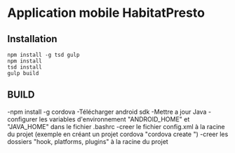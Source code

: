 # Application mobile HabitatPresto

## Installation

```
npm install -g tsd gulp
npm install
tsd install
gulp build
```

## BUILD

-npm install -g cordova
-Télécharger android sdk
-Mettre a jour Java
-configurer les variables d'environnement "ANDROID_HOME" et "JAVA_HOME" dans le fichier .bashrc
-creer le fichier config.xml à la racine du projet (exemple en créant un projet cordova "cordova create <AppName>")
-creer les dossiers "hook, platforms, plugins" à la racine du projet

